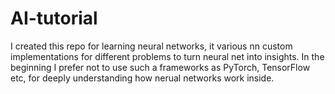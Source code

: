 # AI-tutorial

I created this repo for learning neural networks, it various nn custom implementations for different problems to turn neural net into insights.
In the beginning I prefer not to use such a frameworks as PyTorch, TensorFlow etc, for deeply understanding how nerual networks work inside.
